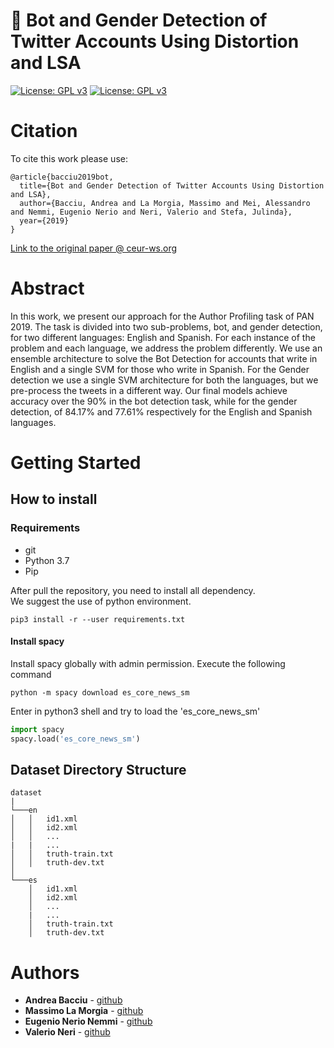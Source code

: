 # 🤖 Bot and Gender Detection of Twitter Accounts Using Distortion and LSA
[![License: GPL v3](https://img.shields.io/badge/License-GPLv3-blue.svg)](https://www.gnu.org/licenses/gpl-3.0)
[![License: GPL v3](https://img.shields.io/badge/-Sapienza%20University%20of%20Rome-red)](https://www.gnu.org/licenses/gpl-3.0)
# Citation 

To cite this work please use:
```
@article{bacciu2019bot,
  title={Bot and Gender Detection of Twitter Accounts Using Distortion and LSA},
  author={Bacciu, Andrea and La Morgia, Massimo and Mei, Alessandro and Nemmi, Eugenio Nerio and Neri, Valerio and Stefa, Julinda},
  year={2019}
}
```
[Link to the original paper @ ceur-ws.org](http://ceur-ws.org/Vol-2380/paper_210.pdf)  <br>

# Abstract
In this work, we present our approach for the Author Profiling task of PAN 2019.
The task is divided into two sub-problems, bot, and gender detection, for two different languages: English and Spanish.  For each instance of the problem and each language, we address the problem differently. We use an ensemble architecture to solve the Bot Detection for accounts that write in English and a single SVM for those who write in Spanish. For the Gender detection we use a single SVM architecture for both the languages, but we pre-process the tweets in a different way. Our final models achieve accuracy over the 90\% in the bot detection task, while for the gender detection, of 84.17\% and 77.61\% respectively for the English and Spanish languages.


# Getting Started

## How to install 

### Requirements

* git
* Python 3.7
* Pip

After pull the repository, you need to install all dependency. <br>
We suggest the use of python environment. <br>

```shell script
pip3 install -r --user requirements.txt
```
#### Install spacy
Install spacy globally with admin permission.
Execute the following command 
```shell script
python -m spacy download es_core_news_sm 
```
Enter in python3 shell and try to load the 'es_core_news_sm'
```python
import spacy
spacy.load('es_core_news_sm')
```


## Dataset Directory Structure
```
dataset
|
└───en
│   │   id1.xml
│   │   id2.xml
│   │   ...
|   |   ...
│   │   truth-train.txt
│   │   truth-dev.txt
│   
└───es
    │   id1.xml
    │   id2.xml
    │   ...
    |   ...
    │   truth-train.txt
    │   truth-dev.txt
```





# Authors

* **Andrea Bacciu**  - [github](https://github.com/andreabac3)
* **Massimo La Morgia**  - [github](https://github.com/andreabac3)
* **Eugenio Nerio Nemmi**  - [github](https://github.com/andreabac3)
* **Valerio Neri**  - [github](https://github.com/andreabac3)
